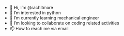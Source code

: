 - 👋 Hi, I’m @rachitmore
- 👀 I’m interested in python 
- 🌱 I’m currently learning mechanical engineer
- 💞️ I’m looking to collaborate on coding related activities
- 📫 How to reach me via email

<!---
rachitmore/rachitmore is a ✨ special ✨ repository because its `README.md` (this file) appears on your GitHub profile.
You can click the Preview link to take a look at your changes.
--->
